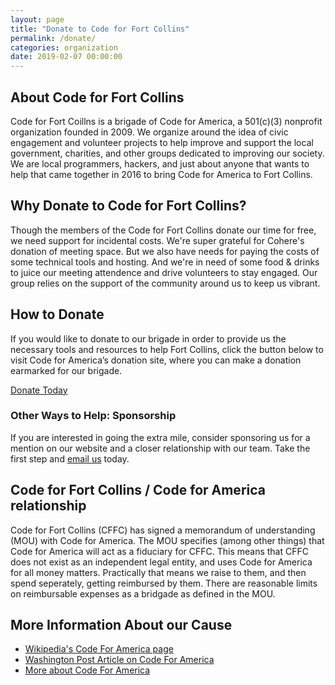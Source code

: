 ```yaml
---
layout: page
title: "Donate to Code for Fort Collins"
permalink: /donate/
categories: organization
date: 2019-02-07 00:00:00
---
```


## About Code for Fort Collins
Code for Fort Coillns is a brigade of Code for America, a 501(c)(3) nonprofit organization founded in 2009. We organize around the idea of civic engagement and volunteer projects to help improve and support the local government, charities, and other groups dedicated to improving our society. We are local programmers, hackers, and just about anyone that wants to help that came together in 2016 to bring Code for America to Fort Collins.

## Why Donate to Code for Fort Collins?
Though the members of the Code for Fort Collins donate our time for free, we need support for incidental costs. We're super grateful for Cohere's donation of meeting space. But we also have needs for paying the costs of some technical tools and hosting. And we're in need of some food & drinks to juice our meeting attendence and drive volunteers to stay engaged. Our group relies on the support of the community around us to keep us vibrant.

##  How to Donate
If you would like to donate to our brigade in order to provide us the necessary tools and resources to help Fort Collins, click the button below to visit Code for America’s donation site, where you can make a donation earmarked for our brigade. 

<a href="https://secure.codeforamerica.org/page/contribute/donate-to-a-brigade-today?brigade=Code%20for%20Fort%20Collins" class="btn btn-lg btn--call-to-action">Donate Today</a>

### Other Ways to Help: Sponsorship
If you are interested in going the extra mile, consider sponsoring us for a mention on our website and a closer relationship with our team. Take the first step and
<a href="mailto:people@codeforfoco.org">email us</a> today.

## Code for Fort Collins / Code for America relationship
Code for Fort Collins (CFFC) has signed a memorandum of understanding (MOU) with Code for America. The MOU specifies (among other things) that Code for America will act as a fiduciary for CFFC. This means that CFFC does not exist as an independent legal entity, and uses Code for America for all money matters. Practically that means we raise to them, and then spend seperately, getting reimbursed by them. There are reasonable limits on reimbursable expenses as a bridgade as defined in the MOU.

## More Information About our Cause
- <a href="https://en.wikipedia.org/wiki/Code_for_America">Wikipedia's Code For America page</a>
- <a href="https://www.washingtonpost.com/national/on-innovations/code-for-america-an-elegant-solution-for-government-it-problems/2011/12/16/gIQAXrIu2O_story.html">Washington Post Article on Code For America</a>
- <a href="https://www.codeforamerica.org/about-us">More about Code For America</a>